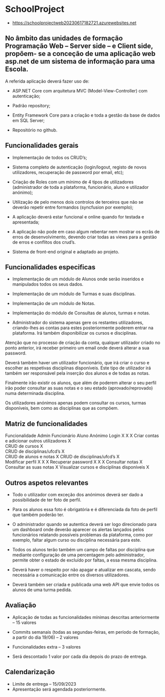# SchoolProject

* https://schoolprojectweb20230617182721.azurewebsites.net

## No âmbito das unidades de formação Programação Web – Server side – e Client side, propõem- se a conceção de uma aplicação web asp.net de um sistema de informação para uma Escola.

A referida aplicação deverá fazer uso de:

* ASP.NET Core com arquitetura MVC (Model-View-Controller) com autenticação;

* Padrão repository;

* Entity Framework Core para a criação e toda a gestão da base de dados em SQL Server;

* Repositório no github.

## Funcionalidades gerais

* Implementação de todos os CRUD’s;

* Sistema completo de autenticação (login/logout, registo de novos utilizadores, recuperação de password por email,
  etc);

* Criação de Roles com um mínimo de 4 tipos de utilizadores (administrador de toda a plataforma, funcionário, aluno e
  utilizador anónimo);

* Utilização de pelo menos dois controlos de terceiros que não se deverão repetir entre formandos (syncfusion por
  exemplo);

* A aplicação deverá estar funcional e online quando for testada e apresentada;

* A aplicação não pode em caso algum rebentar nem mostrar os ecrãs de erros de desenvolvimento, devendo criar todas as
  views para a gestão de erros e conflitos dos crud’s.

* Sistema de front-end original e adaptado ao projeto.

## Funcionalidades especificas

* Implementação de um módulo de Alunos onde serão inseridos e manipulados todos os seus dados.

* Implementação de um módulo de Turmas e suas disciplinas.

* Implementação de um módulo de Notas.

* Implementação do módulo de Consultas de alunos, turmas e notas.

* Administrador do sistema apenas gere os restantes utilizadores, criando-lhes as contas para estes posteriormente
  poderem entrar na plataforma. Irá também disponibilizar os cursos e disciplinas.

Atenção que no processo de criação da conta, qualquer utilizador criado no ponto anterior, irá receber primeiro um email
onde deverá alterar a sua password.

Deverá também haver um utilizador funcionário, que irá criar o curso e escolher as respetivas disciplinas disponíveis.
Este tipo de utilizador irá também ser responsável pela inserção dos alunos e de todas as notas.

Finalmente irão existir os alunos, que além de poderem alterar o seu perfil irão poder consultar as suas notas e o seu
estado (aprovado/reprovado) numa determinada disciplina.

Os utilizadores anónimos apenas podem consultar os cursos, turmas disponíveis, bem como as disciplinas que as compõem.

## Matriz de funcionalidades

Funcionalidade Admin Funcionário Aluno Anónimo
Login X X X
Criar contas e adicionar outros utilizadores X			
CRUD de cursos X			
CRUD de disciplinas/ufcd’s X			
CRUD de alunos e notas X
CRUD de disciplinas/ufcd’s X		
Modificar perfil X X X
Recuperar password X X X
Consultar notas X		
Consultar as suas notas X
Visualizar cursos e disciplinas disponíveis X

## Outros aspetos relevantes

* Todo o utilizador com exceção dos anónimos deverá ser dado a possibilidade de ter foto de perfil.

* Para os alunos essa foto é obrigatória e é diferenciada da foto de perfil que também poderão ter.

* O administrador quando se autentica deverá ser logo direcionado para um dashboard onde deverão aparecer os alertas
  lançados pelos funcionários relatando possíveis problemas da plataforma, como por exemplo, faltar algum curso ou
  disciplina necessária para este.

* Todos os alunos terão também um campo de faltas por disciplina que mediante configuração de uma percentagem pelo
  administrador, permite obter o estado de excluído por faltas, a essa mesma disciplina.

* Deverá haver o respeito por não apagar e atualizar em cascata, sendo necessária a comunicação entre os diversos
  utilizadores.

* Deverá também ser criada e publicada uma web API que envie todos os alunos de uma turma pedida.

## Avaliação

* Aplicação de todas as funcionalidades mínimas descritas anteriormente – 15 valores

* Commits semanais (todas as segundas-feiras, em período de formação, a partir do dia 19/06) – 2 valores

* Funcionalidades extra – 3 valores

* Será descontado 1 valor por cada dia depois do prazo de entrega.

## Calendarização

* Limite de entrega – 15/09/2023
* Apresentação será agendada posteriormente.